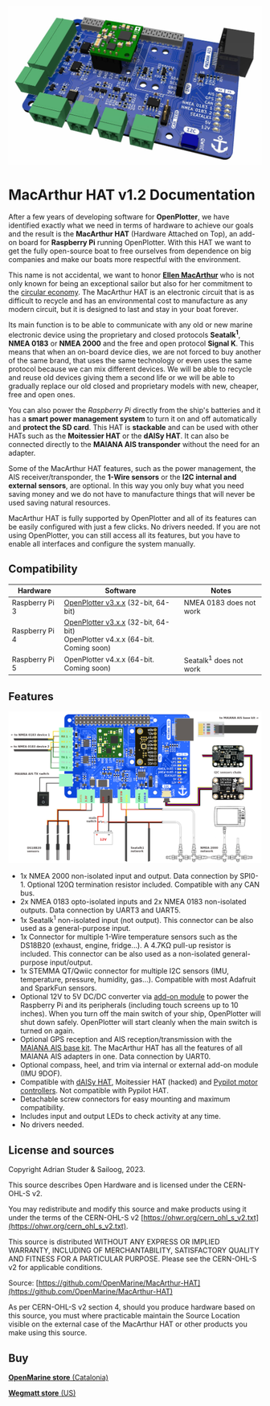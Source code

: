 ![MacArthur HAT](https://raw.githubusercontent.com/OpenMarine/MacArthur-HAT/main/images/macarthur-render.jpg)

# MacArthur HAT v1.2 Documentation

After a few years of developing software for **OpenPlotter**, we have identified exactly what we need in terms of hardware to achieve our goals and the result is the **MacArthur HAT** (Hardware Attached on Top), an add-on board for **Raspberry Pi** running OpenPlotter. With this HAT we want to get the fully open-source boat to free ourselves from dependence on big companies and make our boats more respectful with the environment.

This name is not accidental, we want to honor [**Ellen MacArthur**](https://en.wikipedia.org/wiki/Ellen_MacArthur) who is not only known for being an exceptional sailor but also for her commitment to the [circular economy](https://ellenmacarthurfoundation.org). The MacArthur HAT is an electronic circuit that is as difficult to recycle and has an environmental cost to manufacture as any modern circuit, but it is designed to last and stay in your boat forever.

Its main function is to be able to communicate with any old or new marine electronic device using the proprietary and closed protocols **Seatalk<sup>1</sup>**, **NMEA 0183** or **NMEA 2000** and the free and open protocol **Signal K**. This means that when an on-board device dies, we are not forced to buy another of the same brand, that uses the same technology or even uses the same protocol because we can mix different devices. We will be able to recycle and reuse old devices giving them a second life or we will be able to gradually replace our old closed and proprietary models with new, cheaper, free and open ones.

You can also power the *Raspberry Pi* directly from the ship's batteries and it has a **smart power management system** to turn it on and off automatically and **protect the SD card**. This HAT is **stackable** and can be used with other HATs such as the **Moitessier HAT** or the **dAISy HAT**. It can also be connected directly to the **MAIANA AIS transponder** without the need for an adapter.

Some of the MacArthur HAT features, such as the power management, the AIS receiver/transponder, the **1-Wire sensors** or the **I2C internal and external sensors**, are optional. In this way you only buy what you need saving money and we do not have to manufacture things that will never be used saving natural resources.

MacArthur HAT is fully supported by OpenPlotter and all of its features can be easily configured with just a few clicks. No drivers needed. If you are not using OpenPlotter, you can still access all its features, but you have to enable all interfaces and configure the system manually.

## Compatibility

| Hardware | Software | Notes |
| -------- | -------- |------ |
| Raspberry Pi 3 | [OpenPlotter v3.x.x](https://openplotter.readthedocs.io/en/3.x.x/description/what_is_openplotter.html) (32-bit, 64-bit)                                             | NMEA 0183 does not work |
| Raspberry Pi 4 | [OpenPlotter v3.x.x](https://openplotter.readthedocs.io/en/3.x.x/description/what_is_openplotter.html) (32-bit, 64-bit)<br>OpenPlotter v4.x.x (64-bit. Coming soon) |                         |
| Raspberry Pi 5 | OpenPlotter v4.x.x (64-bit. Coming soon)                                                                                                                            | Seatalk<sup>1</sup> does not work  |

## Features

![MacArthur-HAT](https://raw.githubusercontent.com/OpenMarine/MacArthur-HAT/main/images/macarthur-diagram.png)

- 1x NMEA 2000 non-isolated input and output. Data connection by SPI0-1. Optional 120Ω termination resistor included. Compatible with any CAN bus.
- 2x NMEA 0183 opto-isolated inputs and 2x NMEA 0183 non-isolated outputs. Data connection by UART3 and UART5.
- 1x Seatalk<sup>1</sup> non-isolated input (not output). This connector can be also used as a general-purpose input.
- 1x Connector for multiple 1-Wire temperature sensors such as the DS18B20 (exhaust, engine, fridge...). A 4.7KΩ pull-up resistor is included. This connector can be also used as a non-isolated general-purpose input/output.
- 1x STEMMA QT/Qwiic connector for multiple I2C sensors (IMU, temperature, pressure, humidity, gas...). Compatible with most Adafruit and SparkFun sensors.
- Optional 12V to 5V DC/DC converter via [add-on module](https://shop.openmarine.net/home/24-power-module-for-macarthur-hat.html) to power the Raspberry Pi and its peripherals (including touch screens up to 10 inches). When you turn off the main switch of your ship, OpenPlotter will shut down safely. OpenPlotter will start cleanly when the main switch is turned on again.
- Optional GPS reception and AIS reception/transmission with the [MAIANA AIS base kit](https://shop.openmarine.net/home/15-maiana-ais-base-kit.html). The MacArthur HAT has all the features of all MAIANA AIS adapters in one. Data connection by UART0.
- Optional compass, heel, and trim via internal or external add-on module (IMU 9DOF).
- Compatible with [dAISy HAT](https://shop.openmarine.net/home/14-daisy-hat-ais-receiver.html), Moitessier HAT (hacked) and [Pypilot motor controllers](https://pypilot.org/opencart/index.php?route=product/category&path=59). Not compatible with Pypilot HAT. 
- Detachable screw connectors for easy mounting and maximum compatibility.
- Includes input and output LEDs to check activity at any time.
- No drivers needed.

## License and sources

Copyright Adrian Studer & Sailoog, 2023.

This source describes Open Hardware and is licensed under the CERN-OHL-S v2.

You may redistribute and modify this source and make products using it under the terms of the CERN-OHL-S v2 [https://ohwr.org/cern_ohl_s_v2.txt](https://ohwr.org/cern_ohl_s_v2.txt).

This source is distributed WITHOUT ANY EXPRESS OR IMPLIED WARRANTY, INCLUDING OF MERCHANTABILITY, SATISFACTORY QUALITY AND FITNESS FOR A PARTICULAR PURPOSE. Please see the CERN-OHL-S v2 for applicable conditions.

Source: [https://github.com/OpenMarine/MacArthur-HAT](https://github.com/OpenMarine/MacArthur-HAT)

As per CERN-OHL-S v2 section 4, should you produce hardware based on this source, you must where practicable maintain the Source Location visible on the external case of the MacArthur HAT or other products you make using this source.

## Buy

[**OpenMarine store** (Catalonia)](https://shop.openmarine.net/home/23-macarthur-hat.html)

[**Wegmatt store** (US)](https://shop.wegmatt.com/collections/openmarine)